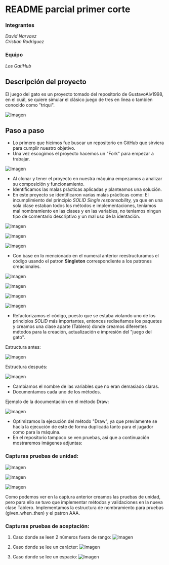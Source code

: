 # **README** parcial primer corte

### Integrantes
*David* *Narvaez*\
*Cristian* *Rodriguez*

### Equipo
*Los GatiHub*

## Descripción del proyecto

El juego del gato es un proyecto tomado del repositorio de GustavoAlv1998, en el cuál, se quiere simular el clásico juego de tres en línea o también conocido como "triqui".

![Imagen](https://github.com/Art2416/Cat-Game-P-1-CVDS/blob/master/images/tresenlinea.jpg)

## Paso a paso

- Lo primero que hicimos fue buscar un repositorio en GitHub que sirviera para cumplir nuestro objetivo.
- Una vez escogímos el proyecto hacemos un "Fork" para empezar a trabajar.

![Imagen](https://github.com/Art2416/Cat-Game-P-1-CVDS/blob/master/images/fork.jpg)

- Al clonar y tener el proyecto en nuestra máquina empezamos a analizar su composición y funcionamiento.
- Identificamos las malas prácticas aplicadas y planteamos una solución.
- En este proyecto se identificaron varias malas prácticas como: El incumplimiento del principio *SOLID* *Single responsability,* ya que en una sola clase estaban todos los métodos e implementaciones, teníamos mal nombramiento en las clases y en las variables, no teniamos ningun tipo de comentario descriptivo y un mal uso de la identación.

![Imagen](https://github.com/Art2416/Cat-Game-P-1-CVDS/blob/master/images/mainl1.jpg)

![Imagen](https://github.com/Art2416/Cat-Game-P-1-CVDS/blob/master/images/mainl2.jpg)

![Imagen](https://github.com/Art2416/Cat-Game-P-1-CVDS/blob/master/images/mainl3.jpg)

- Con base en lo mencionado en el numeral anterior reestructuramos el código usando el patron **Singleton** correspondiente a los patrones creacionales.

![Imagen](https://github.com/Art2416/Cat-Game-P-1-CVDS/blob/master/images/main.jpg)

![Imagen](https://github.com/Art2416/Cat-Game-P-1-CVDS/blob/master/images/getI.jpg)

![Imagen](https://github.com/Art2416/Cat-Game-P-1-CVDS/blob/master/images/tab1.jpg)

![Imagen](https://github.com/Art2416/Cat-Game-P-1-CVDS/blob/master/images/tab2.jpg)

- Refactorizamos el código, puesto que se estaba violando uno de los principios *SOLID* más importantes, entonces rediseñamos los paquetes y creamos una clase aparte (Tablero) donde creamos diferentes métodos para la creación, actualización e impresión del "juego del gato".

Estructura antes:

![Imagen](https://github.com/Art2416/Cat-Game-P-1-CVDS/blob/master/images/capA.jpg)

Estructura después:

![Imagen](https://github.com/Art2416/Cat-Game-P-1-CVDS/blob/master/images/capD.jpg)

- Cambiamos el nombre de las variables que no eran demasiado claras.
- Documentamos cada uno de los métodos.

Ejemplo de la documentación en el método Draw:

![Imagen](https://github.com/Art2416/Cat-Game-P-1-CVDS/blob/master/images/draw.jpg)

- Optimizamos la ejecución del método "Draw", ya que previamente se hacía la ejecución de este de forma duplicada tanto para el jugador como para la máquina.    
- En el repositorio tampoco se ven pruebas, así que a continuación mostraremos imágenes adjuntas:


### Capturas pruebas de unidad:

![Imagen](https://github.com/Art2416/Cat-Game-P-1-CVDS/blob/master/images/UnitTests.jpg)

![Imagen](https://github.com/Art2416/Cat-Game-P-1-CVDS/blob/master/images/UnitTests1.jpg)

![Imagen](https://github.com/Art2416/Cat-Game-P-1-CVDS/blob/master/images/UnitTests2.jpg)


Como podemos ver en la captura anterior creamos las pruebas de unidad, pero para ello se tuvo que implementar métodos y validaciones en la nueva clase Tablero. Implementamos la estructura de nombramiento para pruebas (given_when_then) y el patron AAA.

### Capturas pruebas de aceptación:
1. Caso donde se leen 2 números fuera de rango: 
![Imagen](https://github.com/Art2416/Cat-Game-P-1-CVDS/blob/master/images/C1.jpg)

2. Caso donde se lee un carácter: 
![Imagen](https://github.com/Art2416/Cat-Game-P-1-CVDS/blob/master/images/C2.jpg)

3. Caso donde se lee un espacio: 
![Imagen](https://github.com/Art2416/Cat-Game-P-1-CVDS/blob/master/images/C3.jpg)

   
   



